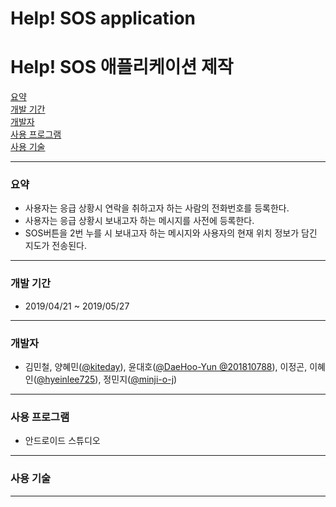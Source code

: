 # Help! SOS application

# Help! SOS 애플리케이션 제작

[요약](#요약)  
[개발 기간](#개발-기간)  
[개발자](#개발자)  
[사용 프로그램](#사용-프로그램)  
[사용 기술](#사용-기술)  

---

### 요약
- 사용자는 응급 상황시 연락을 취하고자 하는 사람의 전화번호를 등록한다.
- 사용자는 응급 상황시 보내고자 하는 메시지를 사전에 등록한다.
- SOS버튼을 2번 누를 시 보내고자 하는 메시지와 사용자의 현재 위치 정보가 담긴 지도가 전송된다.
---
### 개발 기간
- 2019/04/21 ~ 2019/05/27
---

### 개발자
- 김민철, 양혜민([@kiteday](https://github.com/kiteday)), 윤대호([@DaeHoo-Yun @201810788](https://github.com/201810788)), 이정곤, 이혜인([@hyeinlee725](https://github.com/hyeinlee725)), 정민지([@minji-o-j](https://github.com/minji-o-j))
---
### 사용 프로그램
- 안드로이드 스튜디오
---
### 사용 기술
---
